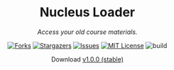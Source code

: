 <h1 align="center">Nucleus Loader</h1>
<p align="center"><i>Access your old course materials.</i></p>
<div align="center">

[![Forks][forks-shield]][forks-url]
[![Stargazers][stars-shield]][stars-url]
[![Issues][issues-shield]][issues-url]
[![MIT License][license-shield]][license-url]
![build][Build-shield]

  
Download [v1.0.0 (stable)](https://github.com/Sova-io/Nucleus-Loader/releases/tag/1.0.0)

[Build-shield]: https://img.shields.io/badge/build-passing-brightgreen
[forks-shield]: https://img.shields.io/github/forks/Sova-io/Nucleus-Loader.svg
[forks-url]: https://github.com/Sova-io/Nucleus-Loader/network/members
[stars-shield]: https://img.shields.io/github/stars/Sova-io/Nucleus-Loader.svg
[stars-url]: https://github.com/Sova-io/Nucleus-Loader/stargazers
[issues-shield]: https://img.shields.io/github/issues/Sova-io/Nucleus-Loader.svg
[issues-url]: https://github.com/Sova-io/Nucleus-Loader/issues
[license-shield]: https://img.shields.io/github/license/Sova-io/Nucleus-Loader.svg
[license-url]: https://github.com/Sova-io/Nucleus-Loader/blob/main/LICENSE
